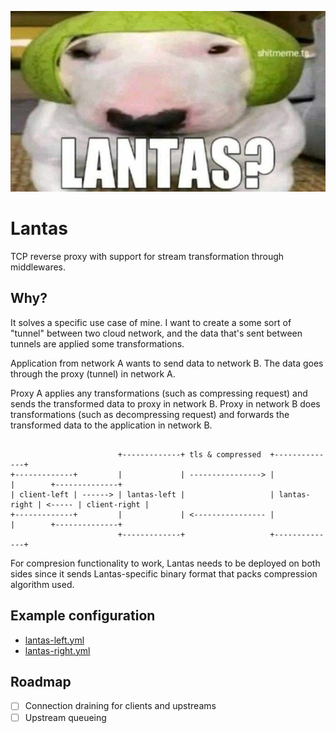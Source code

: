 
![Lantas?](docs/assets/lantas.png "Lantas?")

# Lantas

TCP reverse proxy with support for stream transformation through middlewares.

## Why?

It solves a specific use case of mine. I want to create a some sort of "tunnel" between two cloud network, and the data that's sent between tunnels are applied some transformations.

Application from network A wants to send data to network B. The data goes through the proxy (tunnel) in network A. 

Proxy A applies any transformations (such as compressing request) and sends the transformed data to proxy in network B.
Proxy in network B does transformations (such as decompressing request) and forwards the transformed data to the application in network B.

```   
                                    
                        +-------------+ tls & compressed  +--------------+
+-------------+         |             | ----------------> |              |        +--------------+
| client-left | ------> | lantas-left |                   | lantas-right | <----- | client-right |
+-------------+         |             | <---------------- |              |        +--------------+
                        +-------------+                   +--------------+
```

For compresion functionality to work, Lantas needs to be deployed on both sides since it sends
Lantas-specific binary format that packs compression algorithm used.

## Example configuration

- [lantas-left.yml](./examples/lantas-left.yml)
- [lantas-right.yml](./examples/lantas-right.yml)

## Roadmap

- [ ] Connection draining for clients and upstreams
- [ ] Upstream queueing